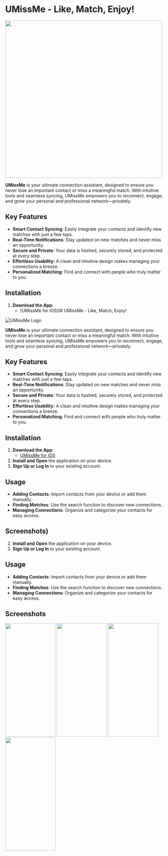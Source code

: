 # UMissMe - Like, Match, Enjoy!
<img src= "https://github.com/user-attachments/assets/9a02357f-151d-41bf-9866-5bcd71652c6f" width="500" height="500">


**UMissMe** is your ultimate connection assistant, designed to ensure you never lose an important contact or miss a meaningful match. With intuitive tools and seamless syncing, UMissMe empowers you to reconnect, engage, and grow your personal and professional network—privately.

## Key Features

- **Smart Contact Syncing**: Easily integrate your contacts and identify new matches with just a few taps.
- **Real-Time Notifications**: Stay updated on new matches and never miss an opportunity.
- **Secure and Private**: Your data is hashed, securely stored, and protected at every step.
- **Effortless Usability**: A clean and intuitive design makes managing your connections a breeze.
- **Personalized Matching**: Find and connect with people who truly matter to you.

## Installation

1. **Download the App**:
   - [UMissMe for iOS](# UMissMe - Like, Match, Enjoy!

![UMissMe Logo](https://github.com/user-attachments/assets/9a02357f-151d-41bf-9866-5bcd71652c6f)

**UMissMe** is your ultimate connection assistant, designed to ensure you never lose an important contact or miss a meaningful match. With intuitive tools and seamless syncing, UMissMe empowers you to reconnect, engage, and grow your personal and professional network—privately.

## Key Features

- **Smart Contact Syncing**: Easily integrate your contacts and identify new matches with just a few taps.
- **Real-Time Notifications**: Stay updated on new matches and never miss an opportunity.
- **Secure and Private**: Your data is hashed, securely stored, and protected at every step.
- **Effortless Usability**: A clean and intuitive design makes managing your connections a breeze.
- **Personalized Matching**: Find and connect with people who truly matter to you.

## Installation

1. **Download the App**:
   - [UMissMe for iOS](https://apps.apple.com/rs/app/umissme/id6739089315)
2. **Install and Open** the application on your device.
3. **Sign Up or Log In** to your existing account.

## Usage

- **Adding Contacts**: Import contacts from your device or add them manually.
- **Finding Matches**: Use the search function to discover new connections.
- **Managing Connections**: Organize and categorize your contacts for easy access.

## Screenshots)
2. **Install and Open** the application on your device.
3. **Sign Up or Log In** to your existing account.

## Usage

- **Adding Contacts**: Import contacts from your device or add them manually.
- **Finding Matches**: Use the search function to discover new connections.
- **Managing Connections**: Organize and categorize your contacts for easy access.

## Screenshots

<img src= "https://github.com/user-attachments/assets/1a417330-96c6-478e-8956-81ae07b36d7f" width="160" height="360"> <img src= "https://github.com/user-attachments/assets/cd268b00-2acf-40bf-8c8f-549c0d63ed23" width="160" height="360">
<img src= "https://github.com/user-attachments/assets/50628de0-fa34-4bff-8c9c-92816e89f128" width="160" height="360"> <img src= "https://github.com/user-attachments/assets/303c63e5-4cbc-47c7-8d1d-9ea2605df15f" width="160" height="360">

